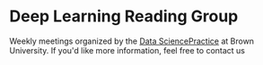 # Deep Learning Reading Group

Weekly meetings organized by the [Data SciencePractice](https://brown.edu/cis/data-science/) at Brown University. If you'd like more information, feel free to contact us 
